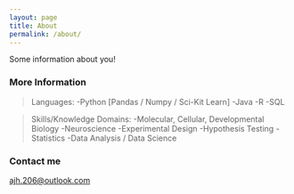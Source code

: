 ```yaml
---
layout: page
title: About
permalink: /about/
---
```


Some information about you!

### More Information

>Languages:
-Python [Pandas / Numpy / Sci-Kit Learn]
-Java
-R
-SQL

>Skills/Knowledge Domains:
-Molecular, Cellular, Developmental Biology
-Neuroscience
-Experimental Design
-Hypothesis Testing
-Statistics
-Data Analysis / Data Science

### Contact me

[ajh.206@outlook.com](mailto:email@domain.com)
